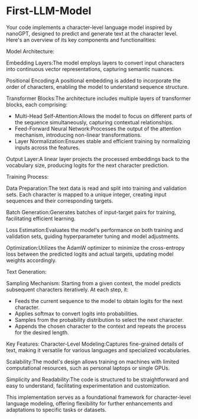 # First-LLM-Model
Your code implements a character-level language model inspired by nanoGPT, designed to predict and generate text at the character level. Here's an overview of its key components and functionalities:

Model Architecture:

Embedding Layers:The model employs layers to convert input characters into continuous vector representations, capturing semantic nuances.

Positional Encoding:A positional embedding is added to incorporate the order of characters, enabling the model to understand sequence structure.

Transformer Blocks:The architecture includes multiple layers of transformer blocks, each comprising:
  - Multi-Head Self-Attention:Allows the model to focus on different parts of the sequence simultaneously, capturing contextual relationships.
  - Feed-Forward Neural Network:Processes the output of the attention mechanism, introducing non-linear transformations.
  - Layer Normalization:Ensures stable and efficient training by normalizing inputs across the features.

Output Layer:A linear layer projects the processed embeddings back to the vocabulary size, producing logits for the next character prediction.

Training Process:

Data Preparation:The text data is read and split into training and validation sets. Each character is mapped to a unique integer, creating input sequences and their corresponding targets.

Batch Generation:Generates batches of input-target pairs for training, facilitating efficient learning.

Loss Estimation:Evaluates the model's performance on both training and validation sets, guiding hyperparameter tuning and model adjustments.

Optimization:Utilizes the AdamW optimizer to minimize the cross-entropy loss between the predicted logits and actual targets, updating model weights accordingly.

Text Generation:

Sampling Mechanism: Starting from a given context, the model predicts subsequent characters iteratively. At each step, it:
  - Feeds the current sequence to the model to obtain logits for the next character.
  - Applies softmax to convert logits into probabilities.
  - Samples from the probability distribution to select the next character.
  - Appends the chosen character to the context and repeats the process for the desired length.

Key Features:
Character-Level Modeling:Captures fine-grained details of text, making it versatile for various languages and specialized vocabularies.

Scalability:The model's design allows training on machines with limited computational resources, such as personal laptops or single GPUs.

Simplicity and Readability:The code is structured to be straightforward and easy to understand, facilitating experimentation and customization.

This implementation serves as a foundational framework for character-level language modeling, offering flexibility for further enhancements and adaptations to specific tasks or datasets. 
